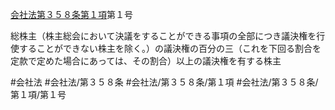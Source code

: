 [会社法第３５８条第１項](会社法＿＿＿＿第３５８条第１項)第１号

総株主（株主総会において決議をすることができる事項の全部につき議決権を行使することができない株主を除く。）の議決権の百分の三（これを下回る割合を定款で定めた場合にあっては、その割合）以上の議決権を有する株主


#会社法
#会社法/第３５８条
#会社法/第３５８条/第１項
#会社法/第３５８条/第１項/第１号
